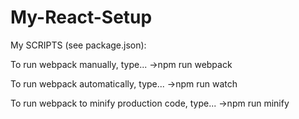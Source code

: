 # My-React-Setup


My SCRIPTS (see package.json):

To run webpack manually, type...
    ->npm run webpack
    
To run webpack automatically, type...
    ->npm run watch
    
To run webpack to minify production code, type...
    ->npm run minify
